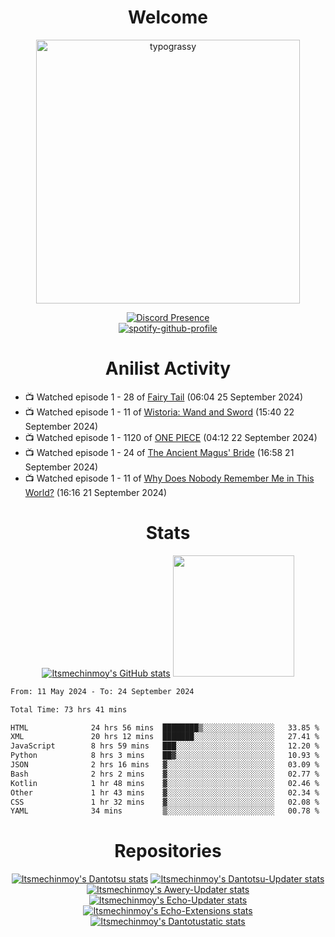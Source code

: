 <div align="center">

# Welcome
<a href="https://github.com/kawarimidoll/typograssy">
    <img alt="typograssy" src="https://typograssy.deno.dev/api?text=%E3%82%88%E3%81%86%E3%81%93%E3%81%9D%E3%81%BF%E3%81%AA%E3%81%95%E3%82%93%20-%20Itsmechinmoy--&&l0=none&l1=82d9d0&l2=027353&l3=038c4c&l4=01402e&bg=none&frame=none&speed=100&comment=" width="421.99">
</a>

[![Discord Presence](https://lanyard.cnrad.dev/api/523539866311720963?theme=dark&bg=Oe1116&animated=false&hideDiscrim=true&borderRadius=30px&hideActivity=whenNotUsed)](https://discord.com/users/523539866311720963)<br>
[![spotify-github-profile](https://spotify-github-profile.kittinanx.com/api/view?uid=31zczwoe3obxakjgkio7anubhkaq&cover_image=true&theme=novatorem&show_offline=true&background_color=121212&interchange=false&bar_color=53b14f&bar_color=ffffff&bar_color_cover=false)](https://spotify-github-profile.vercel.app/api/view?uid=31zczwoe3obxakjgkio7anubhkaq&redirect=true)
</div>

<div align="center">

# Anilist Activity
</div>
<!-- ANILIST_ACTIVITY:start -->

-   📺 Watched episode 1 - 28 of [Fairy Tail](https://anilist.co/anime/6702) (06:04 25 September 2024)
-   📺 Watched episode 1 - 11 of [Wistoria: Wand and Sword](https://anilist.co/anime/174576) (15:40 22 September 2024)
-   📺 Watched episode 1 - 1120 of [ONE PIECE](https://anilist.co/anime/21) (04:12 22 September 2024)
-   📺 Watched episode 1 - 24 of [The Ancient Magus' Bride](https://anilist.co/anime/98436) (16:58 21 September 2024)
-   📺 Watched episode 1 - 11 of [Why Does Nobody Remember Me in This World?](https://anilist.co/anime/167419) (16:16 21 September 2024)

<!-- ANILIST_ACTIVITY:end -->
<div align="center">
    
# Stats
[![Itsmechinmoy's GitHub stats](https://github-readme-stats.vercel.app/api?username=itsmechinmoy&show_icons=true&theme=algolia)](https://github.com/anuraghazra/github-readme-stats)
<img src="https://github-readme-stackoverflow.vercel.app/?userID=25004176&theme=dark" height="194"/>
</div>
<!--START_SECTION:waka-->

```txt
From: 11 May 2024 - To: 24 September 2024

Total Time: 73 hrs 41 mins

HTML              24 hrs 56 mins  ████████▒░░░░░░░░░░░░░░░░   33.85 %
XML               20 hrs 12 mins  ███████░░░░░░░░░░░░░░░░░░   27.41 %
JavaScript        8 hrs 59 mins   ███░░░░░░░░░░░░░░░░░░░░░░   12.20 %
Python            8 hrs 3 mins    ██▓░░░░░░░░░░░░░░░░░░░░░░   10.93 %
JSON              2 hrs 16 mins   ▓░░░░░░░░░░░░░░░░░░░░░░░░   03.09 %
Bash              2 hrs 2 mins    ▓░░░░░░░░░░░░░░░░░░░░░░░░   02.77 %
Kotlin            1 hr 48 mins    ▓░░░░░░░░░░░░░░░░░░░░░░░░   02.46 %
Other             1 hr 43 mins    ▓░░░░░░░░░░░░░░░░░░░░░░░░   02.34 %
CSS               1 hr 32 mins    ▓░░░░░░░░░░░░░░░░░░░░░░░░   02.08 %
YAML              34 mins         ▒░░░░░░░░░░░░░░░░░░░░░░░░   00.78 %
```

<!--END_SECTION:waka-->
<div align="center">

# Repositories
[![Itsmechinmoy's Dantotsu stats](https://github-readme-stats.vercel.app/api/pin/?username=itsmechinmoy&repo=dantotsu&show_icons=true&theme=algolia&description_lines_count=1)](https://github.com/itsmechinmoy/dantotsu)
[![Itsmechinmoy's Dantotsu-Updater stats](https://github-readme-stats.vercel.app/api/pin/?username=itsmechinmoy&repo=dantotsu-updater&show_icons=true&theme=algolia&description_lines_count=1)](https://github.com/itsmechinmoy/dantotsu-updater)
[![Itsmechinmoy's Awery-Updater stats](https://github-readme-stats.vercel.app/api/pin/?username=itsmechinmoy&repo=awery-updater&show_icons=true&theme=algolia&description_lines_count=1)](https://github.com/itsmechinmoy/awery-updater)
[![Itsmechinmoy's Echo-Updater stats](https://github-readme-stats.vercel.app/api/pin/?username=itsmechinmoy&repo=echo-updater&show_icons=true&theme=algolia&description_lines_count=1)](https://github.com/itsmechinmoy/echo-updater)
[![Itsmechinmoy's Echo-Extensions stats](https://github-readme-stats.vercel.app/api/pin/?username=itsmechinmoy&repo=echo-extensions&show_icons=true&theme=algolia&description_lines_count=1)](https://github.com/itsmechinmoy/echo-extensions)
[![Itsmechinmoy's Dantotustatic stats](https://github-readme-stats.vercel.app/api/pin/?username=itsmechinmoy&repo=dantotustatic&show_icons=true&theme=algolia&description_lines_count=1)](https://github.com/itsmechinmoy/dantotustatic)
</div>
